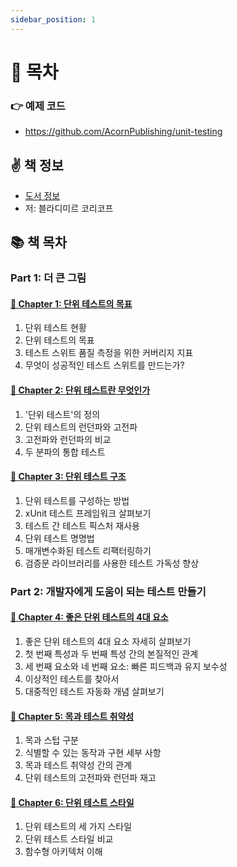 ```yaml
---
sidebar_position: 1
---
```


# 🚀 목차

### 👉 예제 코드
- https://github.com/AcornPublishing/unit-testing

## ✌️ 책 정보
- [도서 정보](http://www.yes24.com/Product/Goods/104084175)
- 저: 블라디미르 코리코프

## 📚 책 목차

### Part 1: 더 큰 그림

#### [🎈 Chapter 1: 단위 테스트의 목표](/docs/test/unit-test/chapter-1)
1. 단위 테스트 현황
2. 단위 테스트의 목표
3. 테스트 스위트 품질 측정을 위한 커버리지 지표
4. 무엇이 성공적인 테스트 스위트를 만드는가?

#### [🎈 Chapter 2: 단위 테스트란 무엇인가](/docs/test/unit-test/chapter-2)
1. '단위 테스트'의 정의
2. 단위 테스트의 런던파와 고전파
3. 고전파와 런던파의 비교
4. 두 분파의 통합 테스트

#### [🎈 Chapter 3: 단위 테스트 구조](/docs/test/unit-test/chapter-3)
1. 단위 테스트를 구성하는 방법
2. xUnit 테스트 프레임워크 살펴보기
3. 테스트 간 테스트 픽스처 재사용
4. 단위 테스트 명명법
5. 매개변수화된 테스트 리팩터링하기
6. 검증문 라이브러리를 사용한 테스트 가독성 향상

### Part 2: 개발자에게 도움이 되는 테스트 만들기

#### [🎈 Chapter 4: 좋은 단위 테스트의 4대 요소](/docs/test/unit-test/chapter-4)
1. 좋은 단위 테스트의 4대 요소 자세히 살펴보기
2. 첫 번째 특성과 두 번째 특성 간의 본질적인 관계
3. 세 번째 요소와 네 번째 요소: 빠른 피드백과 유지 보수성
4. 이상적인 테스트를 찾아서
5. 대중적인 테스트 자동화 개념 살펴보기

#### [🎈 Chapter 5: 목과 테스트 취약성](/docs/test/unit-test/chapter-5)
1. 목과 스텁 구분
2. 식별할 수 있는 동작과 구현 세부 사항
3. 목과 테스트 취약성 간의 관계
4. 단위 테스트의 고전파와 런던파 재고

#### [🎈 Chapter 6: 단위 테스트 스타일](/docs/test/unit-test/chapter-6)
1. 단위 테스트의 세 가지 스타일
2. 단위 테스트 스타일 비교
3. 함수형 아키텍처 이해
